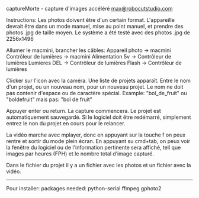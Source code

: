 captureMorte - capture d'images accéléré
max@robocutstudio.com

Instructions:
Les photos doivent être d'un certain format. L'appareille devrait être dans un mode manuel, mise au point manuel, et prendre des photos .jpg de taille moyen.
Le système a été testé avec des photos .jpg de 2256x1496

Allumer le macmini, brancher les câbles:
Appareil photo -> macmini
Contrôleur de lumières -> macmini
Alimentation 5v -> Contrôleur de lumières
Lumieres DEL -> Contrôleur de lumières
Flash -> Contrôleur de lumières

Clicker sur l’icon avec la caméra.
Une liste de projets apparaît.
Entre le nom d'un projet, ou un nouveau nom, pour un nouveau projet.
Le nom ne doit pas contenir d'espace ou de caractère spécial.
Example: "bol_de_fruit" ou "boldefruit"
mais pas: "bol de fruit"

Appuyer enter ou return.
La capture commencera. Le projet est automatiquement sauvegardé.
Si le logiciel doit être redémarré, simplement entrez le non du projet en cours pour le relancer.

La vidéo marche avec mplayer, donc en appuyant sur la touche f on peux rentre et sortir du mode plein écran.
En appuyant su cmd+tab, on peux voir la fenêtre du logiciel ou de l'information pertinente sera affiché, tell que images par heures (FPH) et le nombre total d’image capturé.

Dans le fichier du projet il y a un fichier avec les photos
et un fichier avec la vidéo.


--------------------------------------------------------------------

Pour installer:
packages needed:
python-serial
ffmpeg
gphoto2
